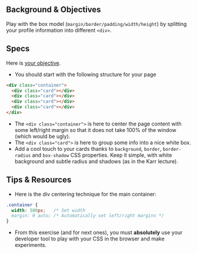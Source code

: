 ## Background & Objectives

Play with the box model (`margin/border/padding/width/height`) by splitting your profile information into different `<div>`.

## Specs

Here is [your objective](http://lewagon.github.io/html-css-challenges/03-box-model/).

- You should start with the following structure for your page

```html
<div class="container">
  <div class="card"></div>
  <div class="card"></div>
  <div class="card"></div>
  <div class="card"></div>
</div>
```

- The `<div class="container">` is here to center the page content with some left/right margin so that it does not take 100% of the window (which would be ugly).
- The `<div class="card">` is here to group some info into a nice white box.
- Add a cool touch to your cards thanks to `background`, `border`, `border-radius` and `box-shadow` CSS properties. Keep it simple, with white background and subtle radius and shadows (as in the Karr lecture).


## Tips & Resources

- Here is the div centering technique for the main container:

```css
.container {
  width: 500px;   /* Set width
  margin: 0 auto; /* Automatically set left/right margins */
}
```

- From this exercise (and for next ones), you must **absolutely** use your developer tool to play with your CSS in the browser and make experiments.

